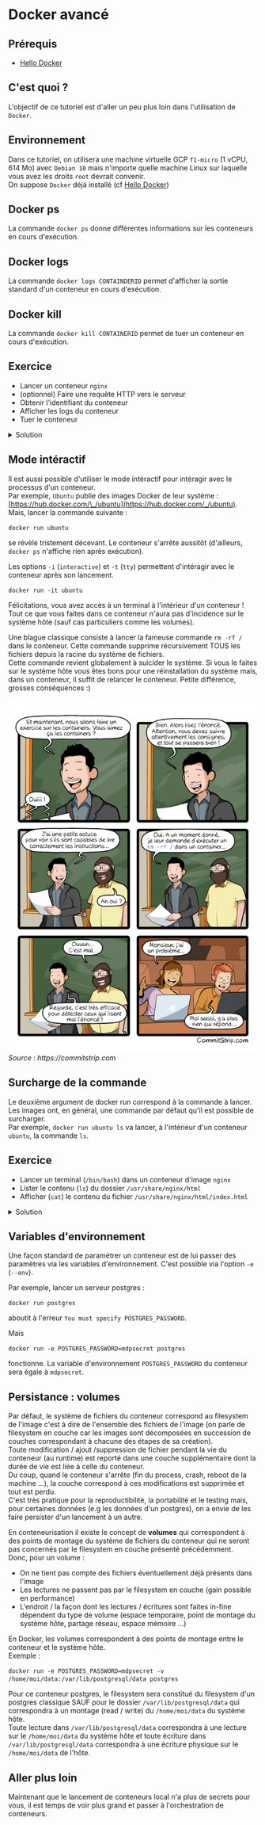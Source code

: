 # Docker avancé

## Prérequis

- [Hello Docker](../hello/README.md)

## C'est quoi ?

L'objectif de ce tutoriel est d'aller un peu plus loin dans l'utilisation de `Docker`.

## Environnement

Dans ce tutoriel, on utilisera une machine virtuelle GCP `f1-micro` (1 vCPU, 614 Mo) avec `Debian 10` mais n'importe quelle machine Linux sur laquelle vous avez les droits `root` devrait convenir.  
On suppose `Docker` déjà installé (cf [Hello Docker](../hello/README.md))

## Docker ps

La commande `docker ps` donne différentes informations sur les conteneurs en cours d'exécution.

## Docker logs

La commande `docker logs CONTAINDERID` permet d'afficher la sortie standard d'un conteneur en cours d'exécution.

## Docker kill

La commande `docker kill CONTAINERID` permet de tuer un conteneur en cours d'exécution.

## Exercice

- Lancer un conteneur `nginx`
- (optionnel) Faire une requête HTTP vers le serveur
- Obtenir l'identifiant du conteneur
- Afficher les logs du conteneur
- Tuer le conteneur

<details>
  <summary>Solution</summary>
  
  ```shell
  docker run -p 5555:80 nginx  
  curl http://localhost:5555  
  docker ps (l'identifiant correspond à la première colonne : CONTAINER ID)
  docker logs x  
  docker kill x
  ```
</details>

## Mode intéractif

Il est aussi possible d'utiliser le mode intéractif pour intéragir avec le processus d'un conteneur.  
Par exemple, `Ubuntu` publie des images Docker de leur système : [https://hub.docker.com/\_/ubuntu](https://hub.docker.com/_/ubuntu).  
Mais, lancer la commande suivante :

```
docker run ubuntu
```

se révèle tristement décevant. Le conteneur s'arrête aussitôt (d'ailleurs, `docker ps` n'affiche rien après exécution).

Les options `-i` (`interactive`) et `-t` (`tty`) permettent d'intéragir avec le conteneur après son lancement.

```
docker run -it ubuntu
```

Félicitations, vous avez accès à un terminal à l'intérieur d'un conteneur ! Tout ce que vous faites dans ce conteneur n'aura pas d'incidence sur le système hôte (sauf cas particuliers comme les volumes).

Une blague classique consiste à lancer la fameuse commande `rm -rf /` dans le conteneur. Cette commande supprime récursivement TOUS les fichiers depuis la racine du système de fichiers.  
Cette commande revient globalement à suicider le système. Si vous le faites sur le système hôte vous êtes bons pour une réinstallation du système mais, dans un conteneur, il suffit de relancer le conteneur. Petite différence, grosses conséquences :)

![](img/rm-docker.jpeg)
_Source : https://commitstrip.com_

## Surcharge de la commande

Le deuxième argument de docker run correspond à la commande à lancer.  
Les images ont, en général, une commande par défaut qu'il est possible de surcharger.  
Par exemple, `docker run ubuntu ls` va lancer, à l'intérieur d'un conteneur `ubuntu`, la commande `ls`.

## Exercice

- Lancer un terminal (`/bin/bash`) dans un conteneur d'image `nginx`
- Lister le contenu (`ls`) du dossier `/usr/share/nginx/html`
- Afficher (`cat`) le contenu du fichier `/usr/share/nginx/html/index.html`

<details>
  <summary>Solution</summary>
  
  ```shell
  docker run -it nginx /bin/bash  
  ls /usr/share/nginx/html 
  cat /usr/share/nginx/html/index.html
  ```
</details>

## Variables d'environnement

Une façon standard de paramétrer un conteneur est de lui passer des paramètres via les variables d'environnement. C'est possible via l'option `-e` (`--env`).

Par exemple, lancer un serveur postgres :

```
docker run postgres
```

aboutit à l'erreur `You must specify POSTGRES_PASSWORD`.

Mais

```
docker run -e POSTGRES_PASSWORD=mdpsecret postgres
```

fonctionne. La variable d'environnement `POSTGRES_PASSWORD` du conteneur sera égale à `mdpsecret`.  

## Persistance : volumes  

Par défaut, le système de fichiers du conteneur correspond au filesystem de l'image c'est à dire de l'ensemble des fichiers de l'image (on parle de filesystem en couche car les images sont décomposées en succession de couches correspondant à chacune des étapes de sa création).  
Toute modification / ajout /suppression de fichier pendant la vie du conteneur (au runtime) est reporté dans une couche supplémentaire dont la durée de vie est liée à celle du conteneur.  
Du coup, quand le conteneur s'arrête (fin du process, crash, reboot de la machine ...), la couche correspond à ces modifications est supprimée et tout est perdu.   
C'est très pratique pour la reproductibilité, la portabilité et le testing mais, pour certaines données (e.g les données d'un postgres), on a envie de les faire persister d'un lancement à un autre.  

En conteneurisation il existe le concept de **volumes** qui correspondent à des points de montage du système de fichiers du conteneur qui ne seront pas concernés par le filesystem en couche présenté précédemment.  
Donc, pour un volume :
  * On ne tient pas compte des fichiers éventuellement déjà présents dans l'image 
  * Les lectures ne passent pas par le filesystem en couche (gain possible en performance)
  * L'endroit / la façon dont les lectures / écritures sont faites in-fine dépendent du type de volume (espace temporaire, point de montage du système hôte, partage réseau, espace mémoire ...)

En Docker, les volumes correspondent à des points de montage entre le conteneur et le système hôte.  
Exemple :  

```
docker run -e POSTGRES_PASSWORD=mdpsecret -v /home/moi/data:/var/lib/postgresql/data postgres
```  

Pour ce conteneur postgres, le filesystem sera constitué du filesystem d'un postgres classique SAUF pour le dossier `/var/lib/postgresql/data` qui correspondra à un montage (read / write) du `/home/moi/data` du système hôte.  
Toute lecture dans `/var/lib/postgresql/data` correspondra à une lecture sur le `/home/moi/data` du système hôte et toute écriture dans `/var/lib/postgresql/data` correspondra à une écriture physique sur le `/home/moi/data` de l'hôte.  

## Aller plus loin

Maintenant que le lancement de conteneurs local n'a plus de secrets pour vous, il est temps de voir plus grand et passer à l'orchestration de conteneurs.
